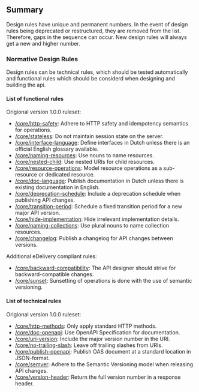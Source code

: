 ## Summary

<aside class="note">
Design rules have unique and permanent numbers. In the event of design rules being deprecated or restructured, they are removed from the list. Therefore, gaps in the sequence can occur. New design rules will always get a new and higher number.
</aside>

### Normative Design Rules

Design rules can be technical rules, which should be tested automatically and functional rules which should be considerd when designing and building the api.

#### List of functional rules
Origional version 1.0.0 ruleset:
* <a href="#/core/http-safety">/core/http-safety</a>: Adhere to HTTP safety and idempotency semantics for operations.
* <a href="#/core/stateless">/core/stateless</a>: Do not maintain session state on the server.
* <a href="#/core/interface-language">/core/interface-language</a>: Define interfaces in Dutch unless there is an official English glossary available.
* <a href="#/core/naming-resources">/core/naming-resources</a>: Use nouns to name resources.
* <a href="#/core/nested-child">/core/nested-child</a>: Use nested URIs for child resources.
* <a href="#/core/resource-operations">/core/resource-operations</a>: Model resource operations as a sub-resource or dedicated resource.
* <a href="#/core/doc-language">/core/doc-language</a>: Publish documentation in Dutch unless there is existing documentation in English.
* <a href="#/core/deprecation-schedule">/core/deprecation-schedule</a>: Include a deprecation schedule when publishing API changes.
* <a href="#/core/transition-period">/core/transition-period</a>: Schedule a fixed transition period for a new major API version.
* <a href="#/core/hide-implementation">/core/hide-implementation</a>: Hide irrelevant implementation details.
* <a href="#/core/naming-collections">/core/naming-collections</a>: Use plural nouns to name collection resources.
* <a href="#/core/changelog">/core/changelog</a>: Publish a changelog for API changes between versions.

Additional eDelivery compliant rules:  
* <a href="#/core/backward-compatibility">/core/backward-compatibility</a>: The API designer should strive for backward-compatible changes.
* <a href="#/core/sunset">/core/sunset</a>: Sunsetting of operations is done with the use of semantic versioning.

#### List of technical rules
Origional version 1.0.0 ruleset:
* <a href="#/core/http-methods">/core/http-methods</a>: Only apply standard HTTP methods.
* <a href="#/core/doc-openapi">/core/doc-openapi</a>: Use OpenAPI Specification for documentation.
* <a href="#/core/uri-version">/core/uri-version</a>: Include the major version number in the URI.
* <a href="#/core/no-trailing-slash">/core/no-trailing-slash</a>: Leave off trailing slashes from URIs.
* <a href="#/core/publish-openapi">/core/publish-openapi</a>: Publish OAS document at a standard location in JSON-format.
* <a href="#/core/semver">/core/semver</a>: Adhere to the Semantic Versioning model when releasing API changes.
* <a href="#/core/version-header">/core/version-header</a>: Return the full version number in a response header.

